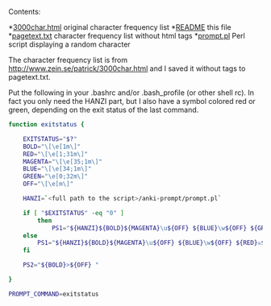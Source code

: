 Contents:

*[3000char.html](https://github.com/linse/anki-prompt/blob/master/3000char.html) original character frequency list
*[README](https://github.com/linse/anki-prompt/blob/master/README) this file
*[pagetext.txt](https://github.com/linse/anki-prompt/blob/master/pagetext.txt) character frequency list without html tags
*[prompt.pl](https://github.com/linse/anki-prompt/blob/master/prompt.pl) Perl script displaying a random character

The character frequency list is from http://www.zein.se/patrick/3000char.html and I saved it without tags to pagetext.txt.

Put the following in your .bashrc and/or .bash_profile (or other shell rc).
In fact you only need the HANZI part, but I also have a symbol colored red or green, depending on the exit status of the last command.


``` bash
function exitstatus {

	EXITSTATUS="$?"
	BOLD="\[\e[1m\]"
	RED="\[\e[1;31m\]"
	MAGENTA="\[\e[35;1m\]"
	BLUE="\[\e[34;1m\]"
	GREEN="\e[0;32m\]"
	OFF="\[\e[m\]"

	HANZI=`<full path to the script>/anki-prompt/prompt.pl`

	if [ "$EXITSTATUS" -eq "0" ]
		then
			PS1="${HANZI}${BOLD}${MAGENTA}\u${OFF} ${BLUE}\w${OFF} ${GREEN}☠${OFF} "
	else
		PS1="${HANZI}${BOLD}${MAGENTA}\u${OFF} ${BLUE}\w${OFF} ${RED}☠${OFF} "
	fi

	PS2="${BOLD}>${OFF} "

}

PROMPT_COMMAND=exitstatus
```
